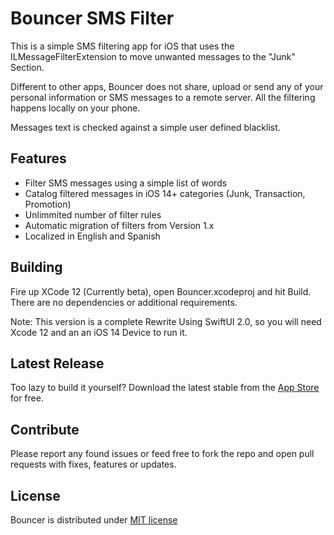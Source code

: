 Bouncer SMS Filter
=====================

This is a simple SMS filtering app for iOS that uses the ILMessageFilterExtension to move unwanted messages to the "Junk" Section.

Different to other apps, Bouncer does not share, upload or send any of your personal information or SMS messages to a remote server.   All the filtering happens locally on your phone.

Messages text is checked against a simple user defined blacklist.

Features
----------------------
* Filter SMS messages using a simple list of words
* Catalog filtered messages in iOS 14+ categories (Junk, Transaction, Promotion)
* Unlimmited number of filter rules
* Automatic migration of filters from Version 1.x
* Localized in English and Spanish


Building
----------------------

Fire up XCode 12 (Currently beta), open Bouncer.xcodeproj and hit Build.  There are no dependencies or additional requirements.

Note: This version is a complete Rewrite Using SwiftUI 2.0, so you will need Xcode 12 and an an iOS 14 Device to run it.

Latest Release
----------------------

Too lazy to build it yourself?  Download the latest stable from the [App Store](https://apps.apple.com/us/app/bouncer-sms-block-list/id1457476313) for free.


Contribute
----------------------

Please report any found issues or feed free to fork the repo and open pull requests with fixes, features or updates.

License
----------------------

Bouncer is distributed under [MIT license](https://github.com/afterxleep/Bouncer/blob/master/LICENSE)

